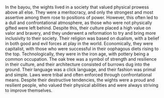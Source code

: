 In the bayou, the wights lived in a society that valued physical prowess above all else. They were a meritocracy, and only the strongest and most assertive among them rose to positions of power. However, this often led to a dull and confrontational atmosphere, as those who were not physically gifted were left behind. Despite this, their culture placed a high value on valor and bravery, and they underwent a reformation to try and bring more inclusivity to their society. Their religion was based on dualism, with a belief in both good and evil forces at play in the world. Economically, they were capitalist, with those who were successful in their oophagous diets rising to the top. Technologically, they were in the iron age, with pottery being a common occupation. The oak tree was a symbol of strength and resilience in their culture, and their architecture consisted of burrows dug into the ground. Their language was a click language, and their fashion was primal and simple. Laws were tribal and often enforced through confrontational means. Despite their destructive tendencies, the wights were a proud and resilient people, who valued their physical abilities and were always striving to improve themselves.